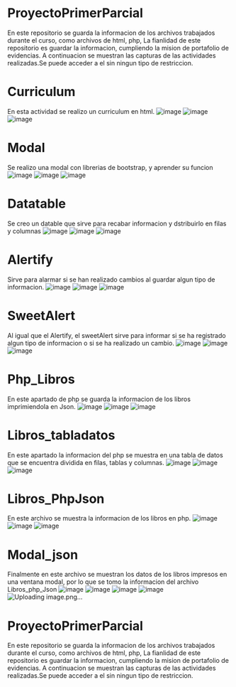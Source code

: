 # ProyectoPrimerParcial
 En este repositorio se guarda la informacion de los archivos trabajados durante el curso, como archivos de html, php,
La fianlidad de este repositorio es guardar la informacion, cumpliendo la mision de portafolio de evidencias. 
A continuacion se muestran las capturas de las actividades realizadas.Se puede acceder a el sin ningun tipo de restriccion.
# Curriculum
En esta actividad se realizo un curriculum en html.
![image](https://github.com/YazlynT/ProyectoPrimerParcial/assets/159500082/139090e9-f668-4638-a45d-bca8ae33ad09)
![image](https://github.com/YazlynT/ProyectoPrimerParcial/assets/159500082/c5dd872f-f0a9-43b9-8591-675bc9a271c8)
![image](https://github.com/YazlynT/ProyectoPrimerParcial/assets/159500082/a759d924-eb60-49c1-993f-d1eb7876194c)

# Modal
Se realizo una modal con librerias de bootstrap, y aprender su funcion
![image](https://github.com/YazlynT/ProyectoPrimerParcial/assets/159500082/9b82a5c9-8d7e-4923-b5b3-c055e6dc9fe1)
![image](https://github.com/YazlynT/ProyectoPrimerParcial/assets/159500082/c656986a-c0d5-4b94-879f-6d1198d5c59f)
![image](https://github.com/YazlynT/ProyectoPrimerParcial/assets/159500082/21d49c41-a3fc-47ec-9e95-3c4eb2b4b035)

# Datatable
Se creo un datable que sirve para recabar informacion y dstribuirlo en filas y columnas
![image](https://github.com/YazlynT/ProyectoPrimerParcial/assets/159500082/49915caf-caf5-4738-9179-c8bbf4363532)
![image](https://github.com/YazlynT/ProyectoPrimerParcial/assets/159500082/3329e946-4a4b-4a69-8f9f-18d84724ad23)
![image](https://github.com/YazlynT/ProyectoPrimerParcial/assets/159500082/5b589237-6012-4450-8995-29fa5b2cc8fe)

# Alertify
Sirve para alarmar si se han realizado cambios al guardar algun tipo de informacion.
![image](https://github.com/YazlynT/ProyectoPrimerParcial/assets/159500082/3b5b339d-4af0-4e7a-a966-cb48332d2218)
![image](https://github.com/YazlynT/ProyectoPrimerParcial/assets/159500082/800e9ac7-8ec7-4f9c-bf0a-3ea6aca25c5a)
![image](https://github.com/YazlynT/ProyectoPrimerParcial/assets/159500082/33d4e896-6b17-4a20-b6bc-62c0021287f5)

# SweetAlert
Al igual que el Alertify, el sweetAlert sirve para informar si se ha registrado algun tipo de informacion o si se ha realizado un cambio.
![image](https://github.com/YazlynT/ProyectoPrimerParcial/assets/159500082/80d6aa97-79a1-45fe-8cdc-51d3131fdaab)
![image](https://github.com/YazlynT/ProyectoPrimerParcial/assets/159500082/e33b8d98-4108-43a5-af9c-700711406f6b)
![image](https://github.com/YazlynT/ProyectoPrimerParcial/assets/159500082/89fd8466-401e-471c-b938-c5270004acf0)


# Php_Libros
En este apartado de php se guarda la informacion de los libros imprimiendola en Json.
![image](https://github.com/YazlynT/ProyectoPrimerParcial/assets/159500082/e23d03a6-6784-460e-8fa4-ab4742cdde6e)
![image](https://github.com/YazlynT/ProyectoPrimerParcial/assets/159500082/f2fc469b-cc7e-487e-b466-8e8ad9e751e6)
![image](https://github.com/YazlynT/ProyectoPrimerParcial/assets/159500082/be4011e3-6ffb-40d4-81e4-6ccb0c04ec79)

# Libros_tabladatos
En este apartado la informacion del php se muestra en una tabla de datos que se encuentra dividida en filas, tablas y columnas.
![image](https://github.com/YazlynT/ProyectoPrimerParcial/assets/159500082/704a3e97-76bd-4302-865b-cb9ecc1ee826)
![image](https://github.com/YazlynT/ProyectoPrimerParcial/assets/159500082/688cd4bd-0505-400c-97a9-219e19fe0401)
![image](https://github.com/YazlynT/ProyectoPrimerParcial/assets/159500082/25b10f03-0ccb-4bee-9087-d009e9d14535)

# Libros_PhpJson
En este archivo se muestra la informacion de los libros en php.
![image](https://github.com/YazlynT/ProyectoPrimerParcial/assets/159500082/cf772690-fbca-4858-bdf2-d2968f321717)
![image](https://github.com/YazlynT/ProyectoPrimerParcial/assets/159500082/be25329e-9217-41b6-9095-a247d9d84eb8)
![image](https://github.com/YazlynT/ProyectoPrimerParcial/assets/159500082/e6252aa2-9cee-494d-84e7-b469537f3c2c)

# Modal_json
Finalmente en este archivo se muestran los datos de los libros impresos en una ventana modal, por lo que se tomo la informacion del archivo Libros_php_Json
![image](https://github.com/YazlynT/ProyectoPrimerParcial/assets/159500082/ce29a79f-eb05-4af4-a49b-0d27c3709e04)
![image](https://github.com/YazlynT/ProyectoPrimerParcial/assets/159500082/24a03c34-0a5f-4b69-a27a-301d02a57aa4)
![image](https://github.com/YazlynT/ProyectoPrimerParcial/assets/159500082/82d0be21-fe53-4957-b8fc-cf46b6140a62)
![image](https://github.com/YazlynT/ProyectoPrimerParcial/assets/159500082/c19fdf33-b07f-4543-89a8-4f6d9328a4fa)
![Uploading image.png…]()
# ProyectoPrimerParcial
 En este repositorio se guarda la informacion de los archivos trabajados durante el curso, como archivos de html, php,
La fianlidad de este repositorio es guardar la informacion, cumpliendo la mision de portafolio de evidencias. 
A continuacion se muestran las capturas de las actividades realizadas.Se puede acceder a el sin ningun tipo de restriccion.

